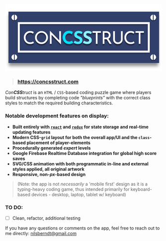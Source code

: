 ![ConCSStruct Logo](/src/images/concsstruct-logo--header.svg)

> ### https://concsstruct.com

*Con**CSS**truct* is an `HTML` / `CSS`-based coding puzzle game where players build structures by completing code *"blueprints"* with the correct class styles to match the required building characteristics.

### Notable development features on display:
* **Built entirely with [`react`](https://github.com/facebook/react) and [`redux`](https://github.com/reduxjs/redux) for state storage and real-time updating features**
* **Modern CSS-`grid` layout for both the overall app/UI and the `class`-based placement of player-elements**
* **Procedurally generated *expert* levels**
* **Google Firebase Realtime Database integration for global high score saves**
* **SVG/CSS animation with both programmatic in-line and external styles applied, all original artwork**
* **Responsive, non-*px*-based design**
> (Note: the app is not *necessarily* a 'mobile first' design as it is a typing-heavy coding game, thus intended primarily for keyboard-based devices - desktop, laptop, tablet w/ keyboard)

### TO DO:
- [ ] Clean, refactor, additional testing

If you have any questions or comments on the app, feel free to reach out to me directly: nilsberndt@gmail.com